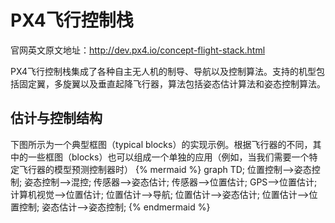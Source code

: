 # PX4飞行控制栈
官网英文原文地址：http://dev.px4.io/concept-flight-stack.html

PX4飞行控制栈集成了各种自主无人机的制导、导航以及控制算法。支持的机型包括固定翼，多旋翼以及垂直起降飞行器，算法包括姿态估计算法和姿态控制算法。

## 估计与控制结构

下图所示为一个典型框图（typical blocks）的实现示例。根据飞行器的不同，其中的一些框图（blocks）也可以组成一个单独的应用（例如，当我们需要一个特定飞行器的模型预测控制器时）
{% mermaid %}
graph TD;
  位置控制-->姿态控制;
  姿态控制-->混控;
  传感器-->姿态估计;
  传感器-->位置估计;
  GPS-->位置估计;
  计算机视觉-->位置估计;
  位置估计-->导航;
  位置估计-->姿态估计;
  位置估计-->位置控制;
  姿态估计-->姿态控制;
{% endmermaid %}